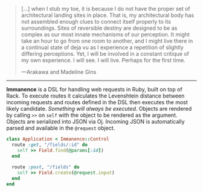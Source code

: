 > [...] when I stub my toe, it is because I do not have the proper set of architectural landing sites in place.
> That is, my architectural body has not assembled enough clues to connect itself properly to its surroundings.
> Sites of reversible destiny are designed to be as complex as our most innate mechanisms of our perception.
> It might take an hour to go from one room to another, and I might live there in a continual state of deja vu as I experience a repetition of slightly differing perceptions.
> Yet, I will be involved in a constant critique of my own experience.
> I will see.
> I will live.
> Perhaps for the first time.
>
> —Arakawa and Madeline Gins

----

**Immanence** is a DSL for handling web requests in Ruby, built on top of Rack. To execute routes it calculates the Levenshtein distance between incoming requests and routes defined in the DSL then executes the most likely candidate. *Something will always be executed.* Objects are rendered by calling `>>` on `self` with the object to be rendered as the argument. Objects are serialized into JSON via Oj. Incoming JSON is automatically parsed and available in the `@request` object.

```ruby
class Application < Immanence::Control
  route :get, "/fields/:id" do
    self >> Field.find(@params[:id])
  end
  
  route :post, "/fields" do
    self >> Field.create(@request.input)
  end
end
```
